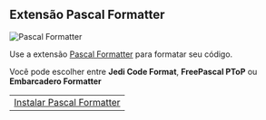 ## Extensão Pascal Formatter

![Pascal Formatter](./vscode-pascal-format-code.gif)

Use a extensão [Pascal Formatter](command:_pascal.installPascalFormatter) para formatar seu código. 

Você pode escolher entre **Jedi Code Format**, **FreePascal PToP** ou **Embarcadero Formatter**


<table align="center" width="85%" border="0">
  <tr>
    <td align="center">
      <a title="Instalar Pascal Formatter" href="command:_pascal.installPascalFormatter">Instalar Pascal Formatter</a>
    </td>
  </tr>
</table>